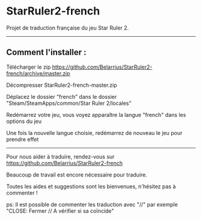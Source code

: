 StarRuler2-french
=================
Projet de traduction française du jeu Star Ruler 2.

---
Comment l'installer :
---

Télécharger le zip https://github.com/Belarrius/StarRuler2-french/archive/master.zip

Décompresser StarRuler2-french-master.zip

Déplacez le dossier "french" dans le dossier "Steam/SteamApps/common/Star Ruler 2/locales"

Redémarrez votre jeu, vous voyez apparaître la langue "french" dans les options du jeu

Une fois la nouvelle langue choisie, redémarrez de nouveau le jeu pour prendre effet

---

Pour nous aider à traduire, rendez-vous sur https://github.com/Belarrius/StarRuler2-french

Beaucoup de travail est encore nécessaire pour traduire.

Toutes les aides et suggestions sont les bienvenues, n'hésitez pas à commenter !


ps: Il est possible de commenter les traduction avec "//" par exemple "CLOSE: Fermer // A vérifier si sa coïncide"

